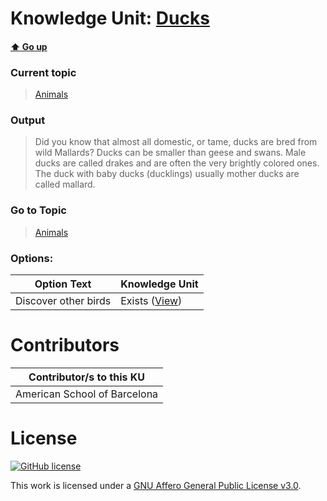 # Knowledge Unit: [Ducks](../../knowledge_units/animals/ducks.md)

#### [:arrow_up: Go up](../../topics/animals.md)
### Current topic
> [Animals](../../topics/animals.md)
### Output
> Did you know that almost all domestic, or tame, ducks are bred from wild Mallards? Ducks can be smaller than geese and swans. Male ducks are called drakes and are often the very brightly colored ones. The duck with baby ducks (ducklings) usually mother ducks are called mallard.
### Go to Topic
> [Animals](../../topics/animals.md)

### Options: 

| Option Text | Knowledge Unit |
| - | - |  
| Discover other birds  |  Exists ([View](../../knowledge_units/animals/discover-other-birds.md))  | 

# Contributors

| Contributor/s to this KU |
| - | 
| American School of Barcelona |

# License
[![GitHub license](https://img.shields.io/github/license/inbrainz/cerebro)](https://github.com/inbrainz/cerebro/blob/master/LICENSE)

This work is licensed under a [GNU Affero General Public License v3.0](https://www.gnu.org/licenses/agpl-3.0.txt).